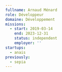```yaml
---
fullname: Arnaud Ménard
role: Développeur
domaine: Développement
missions:
  - start: 2019-03-14
    end: 2023-12-31
    status: independent
    employer: ''
startups:
  - anais
previously:
  - sepia
---
```

